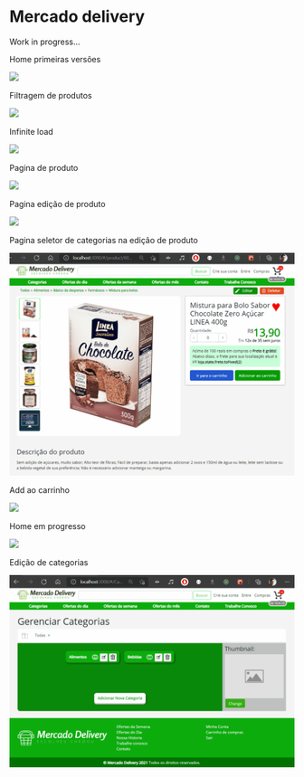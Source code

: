 <h1>Mercado delivery</h1>
<p>Work in progress...</p>
<p>Home primeiras versões</p>
<img src="https://github.com/LeonardoDaLuz/Mercado-delivery/blob/main/outros/Screenshot19-Home-primeiras-versoes.gif?raw=true" />
<p>Filtragem de produtos</p>
<img src="https://github.com/LeonardoDaLuz/Mercado-delivery/blob/main/outros/DAILYscreenshot14.gif?raw=true" />
<p>Infinite load</p>
<img src="https://github.com/LeonardoDaLuz/Mercado-delivery/blob/main/outros/1617826996071.gif?raw=true" />
<p>Pagina de produto</p>
<img src="https://github.com/LeonardoDaLuz/Mercado-delivery/blob/main/outros/Screenshot15.gif?raw=true" />
<p>Pagina edição de produto</p>
<img src="https://github.com/LeonardoDaLuz/Mercado-delivery/blob/main/outros/Screenshot16-Pg-de-edicao-produto.gif?raw=true" />
<p>Pagina seletor de categorias na edição de produto</p>
<img src="https://github.com/LeonardoDaLuz/Mercado-delivery/blob/main/outros/Screenshot18-Seletor-de-categorias-na-pg-de-edicao-produto.gif?raw=true" />
<p>Add ao carrinho</p>
<img src="https://github.com/LeonardoDaLuz/Mercado-delivery/blob/main/outros/1617934562914.gif?raw=true" />
<p>Home em progresso</p>
<img src="https://github.com/LeonardoDaLuz/Mercado-delivery/blob/main/outros/Screenshot19-Home-primeiras-versoes.gif?raw=true" />
<p>Edição de categorias</p>
<img src="https://github.com/LeonardoDaLuz/Mercado-delivery/blob/main/outros/Screenshot17-Gerenciador-de-categorias.gif?raw=true" />
  